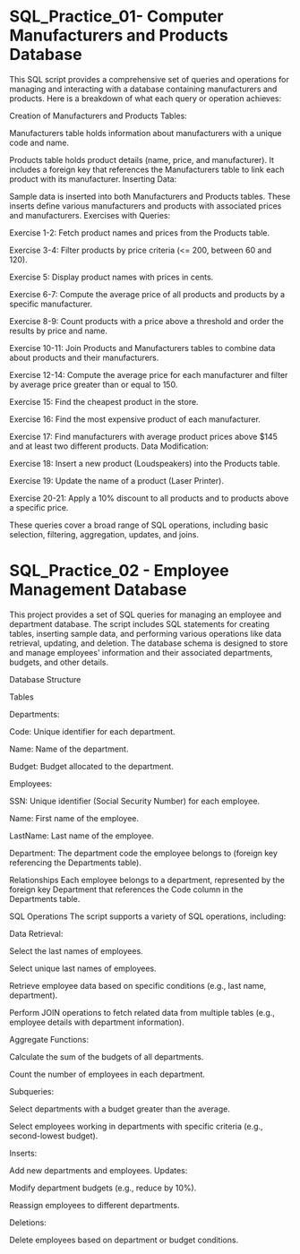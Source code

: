 # SQL_Practice_01- Computer Manufacturers and Products Database
This SQL script provides a comprehensive set of queries and operations for managing and interacting with a database containing manufacturers and products. Here is a breakdown of what each query or operation achieves:

Creation of Manufacturers and Products Tables:

Manufacturers table holds information about manufacturers with a unique code and name.

Products table holds product details (name, price, and manufacturer). It includes a foreign key that references the Manufacturers table to link each product with its manufacturer.
Inserting Data:

Sample data is inserted into both Manufacturers and Products tables. These inserts define various manufacturers and products with associated prices and manufacturers.
Exercises with Queries:

Exercise 1-2: Fetch product names and prices from the Products table.

Exercise 3-4: Filter products by price criteria (<= 200, between 60 and 120).

Exercise 5: Display product names with prices in cents.

Exercise 6-7: Compute the average price of all products and products by a specific manufacturer.

Exercise 8-9: Count products with a price above a threshold and order the results by price and name.

Exercise 10-11: Join Products and Manufacturers tables to combine data about products and their manufacturers.

Exercise 12-14: Compute the average price for each manufacturer and filter by average price greater than or equal to 150.

Exercise 15: Find the cheapest product in the store.

Exercise 16: Find the most expensive product of each manufacturer.

Exercise 17: Find manufacturers with average product prices above $145 and at least two different products.
Data Modification:

Exercise 18: Insert a new product (Loudspeakers) into the Products table.

Exercise 19: Update the name of a product (Laser Printer).

Exercise 20-21: Apply a 10% discount to all products and to products above a specific price.

These queries cover a broad range of SQL operations, including basic selection, filtering, aggregation, updates, and joins.

# SQL_Practice_02 - Employee Management Database
This project provides a set of SQL queries for managing an employee and department database. The script includes SQL statements for creating tables, inserting sample data, and performing various operations like data retrieval, updating, and deletion. The database schema is designed to store and manage employees' information and their associated departments, budgets, and other details.

Database Structure

Tables

Departments:

Code: Unique identifier for each department.

Name: Name of the department.

Budget: Budget allocated to the department.

Employees:

SSN: Unique identifier (Social Security Number) for each employee.

Name: First name of the employee.

LastName: Last name of the employee.

Department: The department code the employee belongs to (foreign key referencing the Departments table).

Relationships
Each employee belongs to a department, represented by the foreign key Department that references the Code column in the Departments table.

SQL Operations
The script supports a variety of SQL operations, including:

Data Retrieval:

Select the last names of employees.

Select unique last names of employees.

Retrieve employee data based on specific conditions (e.g., last name, department).

Perform JOIN operations to fetch related data from multiple tables (e.g., employee details with department information).

Aggregate Functions:

Calculate the sum of the budgets of all departments.

Count the number of employees in each department.

Subqueries:

Select departments with a budget greater than the average.

Select employees working in departments with specific criteria (e.g., second-lowest budget).

Inserts:

Add new departments and employees.
Updates:

Modify department budgets (e.g., reduce by 10%).

Reassign employees to different departments.

Deletions:

Delete employees based on department or budget conditions.
